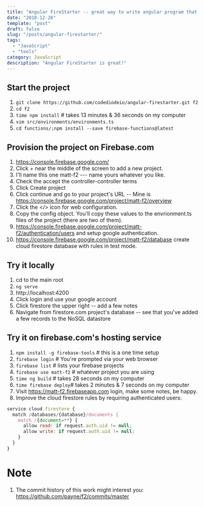 ```yaml
---
title: "Angular FireStarter -- great way to write angular program that uses FireBase.com."
date: "2018-12-26"
template: "post"
draft: false
slug: "/posts/angular-firestarter/"
tags:
  - "JavaScript"
  - "tools"
category: JavaScript 
description: "Angular FireStarter is great!"
---
```


## Start the project 

1. `git clone https://github.com/codediodeio/angular-firestarter.git f2`
2. `cd f2`
3. `time npm install` # takes 13 minutes & 36 seconds on my computer 
4. `vim src/environments/environments.ts`
5. `cd functions/;npm install --save firebase-functions@latest`

## Provision the project on Firebase.com

1. https://console.firebase.google.com/
2. Click + near the middle of the screen to add a new project.
3. I'll name this one matt-f2 --- name yours whatever you like.
4. Check the accept the controller-controller terms
5. Click Create project
6. Click continue and go to your project's URL -- Mine is https://console.firebase.google.com/project/matt-f2/overview 
7. Click the </> icon for web configuration.  
8. Copy the config object.  You'll copy these values to the envrionment.ts files of the project (there are two of them).
9. https://console.firebase.google.com/project/matt-f2/authentication/users and setup google authentication.
10. https://console.firebase.google.com/project/matt-f2/database create cloud firestore database with rules in test mode.

## Try it locally

1. cd to the main root
2. `ng serve`
3. http://localhost:4200
4. Click login and use your google account
5. Click firestore the upper right -- add a few notes
6. Navigate from firestore.com project's database  -- see that you've added a few records to the NoSQL datastore

## Try it on firebase.com's hosting service

1. `npm install -g firebase-tools`  # this is a one time setup
2. `firebase login` # You're prompted via your web browser
3. `firebase list` # lists your firebase projects
4. `firebase use matt-f2` # whatever project you are using
5. `time ng build` # takes 28 seconds on my computer
6. `time firebase deploy`# takes 2 minutes & 7 seconds on my computer
7. Visit https://matt-f2.firebaseapp.com login, make some notes, be happy.
8. Improve the cloud firestore rules by requiring authenticated users:

```javascript
service cloud.firestore {
  match /databases/{database}/documents {
    match /{document=**} {
      allow read: if request.auth.uid != null;
      allow write: if request.auth.uid != null;
    }
  }
}
```


# Note

1. The commit history of this work might interest you: https://github.com/payne/f2/commits/master 


